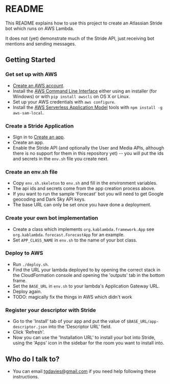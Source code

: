 # README #

This README explains how to use this project to create an Atlassian Stride bot which runs on AWS Lambda.

It does not (yet) demonstrate much of the Stride API, just receiving bot mentions and
sending messages.

## Getting Started ##

### Get set up with AWS ###
* [Create an AWS account](https://aws.amazon.com/free).
* Install the [AWS Command Line Interface](https://aws.amazon.com/cli) either using an installer 
(for Windows) or with `pip install awscli` on OS X or Linux.
* Set up your AWS credentials with `aws configure`.
* Install the [AWS Serverless Application Model](https://github.com/awslabs/aws-sam-local) tools 
with `npm install -g aws-sam-local`.

### Create a Stride Application ###
* Sign in to [Create an app](https://developer.atlassian.com/apps/create).
* Create an app.
* Enable the Stride API (and optionally the User and Media APIs, although there is no support for them in this repository yet) -- you will put the ids and secrets
 in the `env.sh` file you create next.

### Create an env.sh file ###
* Copy `env.sh.skeleton` to `env.sh` and fill in the environment variables.
* The api ids and secrets come from the app creation process above.
* If you want to run the sample 'Forecast' bot you will need to get Google geocoding and Dark Sky 
API keys.
* The base URL can only be set once you have done a deployment.

### Create your own bot implementation ###
* Create a class which implements `org.kablambda.framework.App` see `org.kablambda.forecast.ForecastApp` for an example.
* Set `APP_CLASS_NAME` in `env.sh` to the name of your bot class.

### Deploy to AWS ###
* Run `./deploy.sh`.
* Find the URL your lambda deployed to by opening the correct stack in the CloudFormation console
and opening the 'outputs' tab in the bottom frame.
* Set the `BASE_URL` in `env.sh` to your lambda's Application Gateway URL.
* Deploy again.
* TODO: magically fix the things in AWS which didn't work

### Register your descriptor with Stride ###
* Go to the 'Install' tab of your app and put the value of `$BASE_URL/app-descriptor.json` into the 
'Descriptor URL' field.
* Click 'Refresh'.
* Now you can use the 'Installation URL' to install your bot into Stride, using the 'Apps' icon in 
the sidebar for the room you want to install into.

## Who do I talk to? ##
* You can email tgdavies@gmail.com if you need help following these instructions.